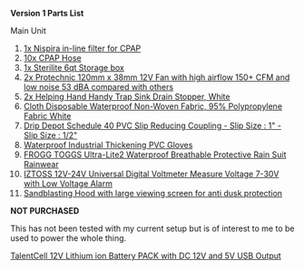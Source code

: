 **Version 1 Parts List**

Main Unit

1. [1x Nispira in-line filter for CPAP](https://www.amazon.com/dp/B07FPSZCVB/)
2. [10x CPAP Hose](https://www.amazon.com/gp/product/B01MU5XLUC)
3. [1x Sterilite 6qt Storage box](https://www.amazon.com/dp/B00LFW880Q)
4. [2x Protechnic 120mm x 38mm 12V Fan with high airflow 150+ CFM and low noise 53 dBA compared with others](https://www.amazon.com/gp/product/B00MP2M9YQ/)
5. [2x Helping Hand Handy Trap Sink Drain Stopper, White](https://www.amazon.com/gp/product/B000KIK7Q4)
6. [Cloth Disposable Waterproof Non-Woven Fabric, 95% Polypropylene Fabric White](https://www.amazon.com/gp/product/B086VHZBJ5)
7. [Drip Depot Schedule 40 PVC Slip Reducing Coupling - Slip Size : 1" - Slip Size : 1/2"](https://www.amazon.com/gp/product/B019868API)
8. [Waterproof Industrial Thickening PVC Gloves](https://www.amazon.com/gp/product/B07DGPNVVJ)
9. [FROGG TOGGS Ultra-Lite2 Waterproof Breathable Protective Rain Suit Rainwear](https://www.amazon.com/gp/product/B007SF1D3I)
10. [IZTOSS 12V-24V Universal Digital Voltmeter Measure Voltage 7-30V with Low Voltage Alarm ](https://www.amazon.com/gp/product/B01MATE05S)
11. [Sandblasting Hood with large viewing screen for anti dusk protection](https://www.amazon.com/gp/product/B01GP3684C)

**NOT PURCHASED**

This has not been tested with my current setup but is of interest to me to be used to power the whole thing.


[TalentCell 12V Lithium ion Battery PACK with DC 12V and 5V USB Output](https://www.amazon.com/dp/B07H8F5HYJ)

